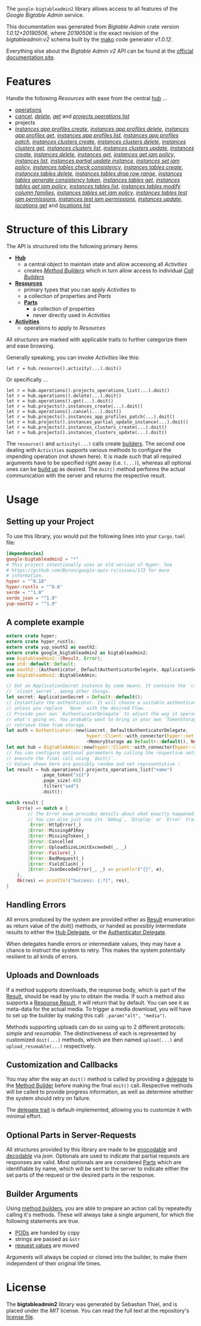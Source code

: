 <!---
DO NOT EDIT !
This file was generated automatically from 'src/mako/api/README.md.mako'
DO NOT EDIT !
-->
The `google-bigtableadmin2` library allows access to all features of the *Google Bigtable Admin* service.

This documentation was generated from *Bigtable Admin* crate version *1.0.12+20190506*, where *20190506* is the exact revision of the *bigtableadmin:v2* schema built by the [mako](http://www.makotemplates.org/) code generator *v1.0.12*.

Everything else about the *Bigtable Admin* *v2* API can be found at the
[official documentation site](https://cloud.google.com/bigtable/).
# Features

Handle the following *Resources* with ease from the central [hub](https://docs.rs/google-bigtableadmin2/1.0.12+20190506/google_bigtableadmin2/struct.BigtableAdmin.html) ... 

* [operations](https://docs.rs/google-bigtableadmin2/1.0.12+20190506/google_bigtableadmin2/struct.Operation.html)
 * [*cancel*](https://docs.rs/google-bigtableadmin2/1.0.12+20190506/google_bigtableadmin2/struct.OperationCancelCall.html), [*delete*](https://docs.rs/google-bigtableadmin2/1.0.12+20190506/google_bigtableadmin2/struct.OperationDeleteCall.html), [*get*](https://docs.rs/google-bigtableadmin2/1.0.12+20190506/google_bigtableadmin2/struct.OperationGetCall.html) and [*projects operations list*](https://docs.rs/google-bigtableadmin2/1.0.12+20190506/google_bigtableadmin2/struct.OperationProjectOperationListCall.html)
* projects
 * [*instances app profiles create*](https://docs.rs/google-bigtableadmin2/1.0.12+20190506/google_bigtableadmin2/struct.ProjectInstanceAppProfileCreateCall.html), [*instances app profiles delete*](https://docs.rs/google-bigtableadmin2/1.0.12+20190506/google_bigtableadmin2/struct.ProjectInstanceAppProfileDeleteCall.html), [*instances app profiles get*](https://docs.rs/google-bigtableadmin2/1.0.12+20190506/google_bigtableadmin2/struct.ProjectInstanceAppProfileGetCall.html), [*instances app profiles list*](https://docs.rs/google-bigtableadmin2/1.0.12+20190506/google_bigtableadmin2/struct.ProjectInstanceAppProfileListCall.html), [*instances app profiles patch*](https://docs.rs/google-bigtableadmin2/1.0.12+20190506/google_bigtableadmin2/struct.ProjectInstanceAppProfilePatchCall.html), [*instances clusters create*](https://docs.rs/google-bigtableadmin2/1.0.12+20190506/google_bigtableadmin2/struct.ProjectInstanceClusterCreateCall.html), [*instances clusters delete*](https://docs.rs/google-bigtableadmin2/1.0.12+20190506/google_bigtableadmin2/struct.ProjectInstanceClusterDeleteCall.html), [*instances clusters get*](https://docs.rs/google-bigtableadmin2/1.0.12+20190506/google_bigtableadmin2/struct.ProjectInstanceClusterGetCall.html), [*instances clusters list*](https://docs.rs/google-bigtableadmin2/1.0.12+20190506/google_bigtableadmin2/struct.ProjectInstanceClusterListCall.html), [*instances clusters update*](https://docs.rs/google-bigtableadmin2/1.0.12+20190506/google_bigtableadmin2/struct.ProjectInstanceClusterUpdateCall.html), [*instances create*](https://docs.rs/google-bigtableadmin2/1.0.12+20190506/google_bigtableadmin2/struct.ProjectInstanceCreateCall.html), [*instances delete*](https://docs.rs/google-bigtableadmin2/1.0.12+20190506/google_bigtableadmin2/struct.ProjectInstanceDeleteCall.html), [*instances get*](https://docs.rs/google-bigtableadmin2/1.0.12+20190506/google_bigtableadmin2/struct.ProjectInstanceGetCall.html), [*instances get iam policy*](https://docs.rs/google-bigtableadmin2/1.0.12+20190506/google_bigtableadmin2/struct.ProjectInstanceGetIamPolicyCall.html), [*instances list*](https://docs.rs/google-bigtableadmin2/1.0.12+20190506/google_bigtableadmin2/struct.ProjectInstanceListCall.html), [*instances partial update instance*](https://docs.rs/google-bigtableadmin2/1.0.12+20190506/google_bigtableadmin2/struct.ProjectInstancePartialUpdateInstanceCall.html), [*instances set iam policy*](https://docs.rs/google-bigtableadmin2/1.0.12+20190506/google_bigtableadmin2/struct.ProjectInstanceSetIamPolicyCall.html), [*instances tables check consistency*](https://docs.rs/google-bigtableadmin2/1.0.12+20190506/google_bigtableadmin2/struct.ProjectInstanceTableCheckConsistencyCall.html), [*instances tables create*](https://docs.rs/google-bigtableadmin2/1.0.12+20190506/google_bigtableadmin2/struct.ProjectInstanceTableCreateCall.html), [*instances tables delete*](https://docs.rs/google-bigtableadmin2/1.0.12+20190506/google_bigtableadmin2/struct.ProjectInstanceTableDeleteCall.html), [*instances tables drop row range*](https://docs.rs/google-bigtableadmin2/1.0.12+20190506/google_bigtableadmin2/struct.ProjectInstanceTableDropRowRangeCall.html), [*instances tables generate consistency token*](https://docs.rs/google-bigtableadmin2/1.0.12+20190506/google_bigtableadmin2/struct.ProjectInstanceTableGenerateConsistencyTokenCall.html), [*instances tables get*](https://docs.rs/google-bigtableadmin2/1.0.12+20190506/google_bigtableadmin2/struct.ProjectInstanceTableGetCall.html), [*instances tables get iam policy*](https://docs.rs/google-bigtableadmin2/1.0.12+20190506/google_bigtableadmin2/struct.ProjectInstanceTableGetIamPolicyCall.html), [*instances tables list*](https://docs.rs/google-bigtableadmin2/1.0.12+20190506/google_bigtableadmin2/struct.ProjectInstanceTableListCall.html), [*instances tables modify column families*](https://docs.rs/google-bigtableadmin2/1.0.12+20190506/google_bigtableadmin2/struct.ProjectInstanceTableModifyColumnFamilyCall.html), [*instances tables set iam policy*](https://docs.rs/google-bigtableadmin2/1.0.12+20190506/google_bigtableadmin2/struct.ProjectInstanceTableSetIamPolicyCall.html), [*instances tables test iam permissions*](https://docs.rs/google-bigtableadmin2/1.0.12+20190506/google_bigtableadmin2/struct.ProjectInstanceTableTestIamPermissionCall.html), [*instances test iam permissions*](https://docs.rs/google-bigtableadmin2/1.0.12+20190506/google_bigtableadmin2/struct.ProjectInstanceTestIamPermissionCall.html), [*instances update*](https://docs.rs/google-bigtableadmin2/1.0.12+20190506/google_bigtableadmin2/struct.ProjectInstanceUpdateCall.html), [*locations get*](https://docs.rs/google-bigtableadmin2/1.0.12+20190506/google_bigtableadmin2/struct.ProjectLocationGetCall.html) and [*locations list*](https://docs.rs/google-bigtableadmin2/1.0.12+20190506/google_bigtableadmin2/struct.ProjectLocationListCall.html)




# Structure of this Library

The API is structured into the following primary items:

* **[Hub](https://docs.rs/google-bigtableadmin2/1.0.12+20190506/google_bigtableadmin2/struct.BigtableAdmin.html)**
    * a central object to maintain state and allow accessing all *Activities*
    * creates [*Method Builders*](https://docs.rs/google-bigtableadmin2/1.0.12+20190506/google_bigtableadmin2/trait.MethodsBuilder.html) which in turn
      allow access to individual [*Call Builders*](https://docs.rs/google-bigtableadmin2/1.0.12+20190506/google_bigtableadmin2/trait.CallBuilder.html)
* **[Resources](https://docs.rs/google-bigtableadmin2/1.0.12+20190506/google_bigtableadmin2/trait.Resource.html)**
    * primary types that you can apply *Activities* to
    * a collection of properties and *Parts*
    * **[Parts](https://docs.rs/google-bigtableadmin2/1.0.12+20190506/google_bigtableadmin2/trait.Part.html)**
        * a collection of properties
        * never directly used in *Activities*
* **[Activities](https://docs.rs/google-bigtableadmin2/1.0.12+20190506/google_bigtableadmin2/trait.CallBuilder.html)**
    * operations to apply to *Resources*

All *structures* are marked with applicable traits to further categorize them and ease browsing.

Generally speaking, you can invoke *Activities* like this:

```Rust,ignore
let r = hub.resource().activity(...).doit()
```

Or specifically ...

```ignore
let r = hub.operations().projects_operations_list(...).doit()
let r = hub.operations().delete(...).doit()
let r = hub.operations().get(...).doit()
let r = hub.projects().instances_create(...).doit()
let r = hub.operations().cancel(...).doit()
let r = hub.projects().instances_app_profiles_patch(...).doit()
let r = hub.projects().instances_partial_update_instance(...).doit()
let r = hub.projects().instances_clusters_create(...).doit()
let r = hub.projects().instances_clusters_update(...).doit()
```

The `resource()` and `activity(...)` calls create [builders][builder-pattern]. The second one dealing with `Activities` 
supports various methods to configure the impending operation (not shown here). It is made such that all required arguments have to be 
specified right away (i.e. `(...)`), whereas all optional ones can be [build up][builder-pattern] as desired.
The `doit()` method performs the actual communication with the server and returns the respective result.

# Usage

## Setting up your Project

To use this library, you would put the following lines into your `Cargo.toml` file:

```toml
[dependencies]
google-bigtableadmin2 = "*"
# This project intentionally uses an old version of Hyper. See
# https://github.com/Byron/google-apis-rs/issues/173 for more
# information.
hyper = "^0.10"
hyper-rustls = "^0.6"
serde = "^1.0"
serde_json = "^1.0"
yup-oauth2 = "^1.0"
```

## A complete example

```Rust
extern crate hyper;
extern crate hyper_rustls;
extern crate yup_oauth2 as oauth2;
extern crate google_bigtableadmin2 as bigtableadmin2;
use bigtableadmin2::{Result, Error};
use std::default::Default;
use oauth2::{Authenticator, DefaultAuthenticatorDelegate, ApplicationSecret, MemoryStorage};
use bigtableadmin2::BigtableAdmin;

// Get an ApplicationSecret instance by some means. It contains the `client_id` and 
// `client_secret`, among other things.
let secret: ApplicationSecret = Default::default();
// Instantiate the authenticator. It will choose a suitable authentication flow for you, 
// unless you replace  `None` with the desired Flow.
// Provide your own `AuthenticatorDelegate` to adjust the way it operates and get feedback about 
// what's going on. You probably want to bring in your own `TokenStorage` to persist tokens and
// retrieve them from storage.
let auth = Authenticator::new(&secret, DefaultAuthenticatorDelegate,
                              hyper::Client::with_connector(hyper::net::HttpsConnector::new(hyper_rustls::TlsClient::new())),
                              <MemoryStorage as Default>::default(), None);
let mut hub = BigtableAdmin::new(hyper::Client::with_connector(hyper::net::HttpsConnector::new(hyper_rustls::TlsClient::new())), auth);
// You can configure optional parameters by calling the respective setters at will, and
// execute the final call using `doit()`.
// Values shown here are possibly random and not representative !
let result = hub.operations().projects_operations_list("name")
             .page_token("sit")
             .page_size(-65)
             .filter("sed")
             .doit();

match result {
    Err(e) => match e {
        // The Error enum provides details about what exactly happened.
        // You can also just use its `Debug`, `Display` or `Error` traits
         Error::HttpError(_)
        |Error::MissingAPIKey
        |Error::MissingToken(_)
        |Error::Cancelled
        |Error::UploadSizeLimitExceeded(_, _)
        |Error::Failure(_)
        |Error::BadRequest(_)
        |Error::FieldClash(_)
        |Error::JsonDecodeError(_, _) => println!("{}", e),
    },
    Ok(res) => println!("Success: {:?}", res),
}

```
## Handling Errors

All errors produced by the system are provided either as [Result](https://docs.rs/google-bigtableadmin2/1.0.12+20190506/google_bigtableadmin2/enum.Result.html) enumeration as return value of 
the doit() methods, or handed as possibly intermediate results to either the 
[Hub Delegate](https://docs.rs/google-bigtableadmin2/1.0.12+20190506/google_bigtableadmin2/trait.Delegate.html), or the [Authenticator Delegate](https://docs.rs/yup-oauth2/*/yup_oauth2/trait.AuthenticatorDelegate.html).

When delegates handle errors or intermediate values, they may have a chance to instruct the system to retry. This 
makes the system potentially resilient to all kinds of errors.

## Uploads and Downloads
If a method supports downloads, the response body, which is part of the [Result](https://docs.rs/google-bigtableadmin2/1.0.12+20190506/google_bigtableadmin2/enum.Result.html), should be
read by you to obtain the media.
If such a method also supports a [Response Result](https://docs.rs/google-bigtableadmin2/1.0.12+20190506/google_bigtableadmin2/trait.ResponseResult.html), it will return that by default.
You can see it as meta-data for the actual media. To trigger a media download, you will have to set up the builder by making
this call: `.param("alt", "media")`.

Methods supporting uploads can do so using up to 2 different protocols: 
*simple* and *resumable*. The distinctiveness of each is represented by customized 
`doit(...)` methods, which are then named `upload(...)` and `upload_resumable(...)` respectively.

## Customization and Callbacks

You may alter the way an `doit()` method is called by providing a [delegate](https://docs.rs/google-bigtableadmin2/1.0.12+20190506/google_bigtableadmin2/trait.Delegate.html) to the 
[Method Builder](https://docs.rs/google-bigtableadmin2/1.0.12+20190506/google_bigtableadmin2/trait.CallBuilder.html) before making the final `doit()` call. 
Respective methods will be called to provide progress information, as well as determine whether the system should 
retry on failure.

The [delegate trait](https://docs.rs/google-bigtableadmin2/1.0.12+20190506/google_bigtableadmin2/trait.Delegate.html) is default-implemented, allowing you to customize it with minimal effort.

## Optional Parts in Server-Requests

All structures provided by this library are made to be [enocodable](https://docs.rs/google-bigtableadmin2/1.0.12+20190506/google_bigtableadmin2/trait.RequestValue.html) and 
[decodable](https://docs.rs/google-bigtableadmin2/1.0.12+20190506/google_bigtableadmin2/trait.ResponseResult.html) via *json*. Optionals are used to indicate that partial requests are responses 
are valid.
Most optionals are are considered [Parts](https://docs.rs/google-bigtableadmin2/1.0.12+20190506/google_bigtableadmin2/trait.Part.html) which are identifiable by name, which will be sent to 
the server to indicate either the set parts of the request or the desired parts in the response.

## Builder Arguments

Using [method builders](https://docs.rs/google-bigtableadmin2/1.0.12+20190506/google_bigtableadmin2/trait.CallBuilder.html), you are able to prepare an action call by repeatedly calling it's methods.
These will always take a single argument, for which the following statements are true.

* [PODs][wiki-pod] are handed by copy
* strings are passed as `&str`
* [request values](https://docs.rs/google-bigtableadmin2/1.0.12+20190506/google_bigtableadmin2/trait.RequestValue.html) are moved

Arguments will always be copied or cloned into the builder, to make them independent of their original life times.

[wiki-pod]: http://en.wikipedia.org/wiki/Plain_old_data_structure
[builder-pattern]: http://en.wikipedia.org/wiki/Builder_pattern
[google-go-api]: https://github.com/google/google-api-go-client

# License
The **bigtableadmin2** library was generated by Sebastian Thiel, and is placed 
under the *MIT* license.
You can read the full text at the repository's [license file][repo-license].

[repo-license]: https://github.com/Byron/google-apis-rsblob/master/LICENSE.md
